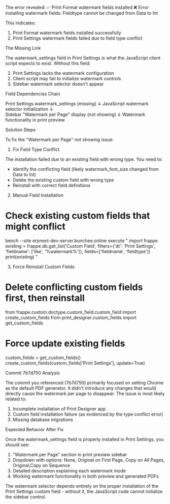  The error revealed:
  ✅ Print Format watermark fields installed
  ❌ Error installing watermark fields: Fieldtype cannot be changed from Data to Int

  This indicates:
  1. Print Format watermark fields installed successfully
  2. Print Settings watermark fields failed due to field type conflict

  The Missing Link

  The watermark_settings field in Print Settings is what the JavaScript client script expects to exist. Without this field:

  1. Print Settings lacks the watermark configuration
  2. Client script may fail to initialize watermark controls
  3. Sidebar watermark selector doesn't appear

  Field Dependencies Chain

  Print Settings.watermark_settings (missing) 
      ↓
  JavaScript watermark selector initialization 
      ↓  
  Sidebar "Watermark per Page" display (not showing)
      ↓
  Watermark functionality in print preview

  Solution Steps

  To fix the "Watermark per Page" not showing issue:

  1. Fix Field Type Conflict

  The installation failed due to an existing field with wrong type. You need to:
  - Identify the conflicting field (likely watermark_font_size changed from Data to Int)
  - Delete the existing custom field with wrong type
  - Reinstall with correct field definitions

  2. Manual Field Installation

  # Check existing custom fields that might conflict
  bench --site erpnext-dev-server.bunchee.online execute "
  import frappe
  existing = frappe.db.get_list('Custom Field', 
      filters={'dt': 'Print Settings', 'fieldname': ['like', '%watermark%']}, 
      fields=['fieldname', 'fieldtype'])
  print(existing)
  "

  3. Force Reinstall Custom Fields

  # Delete conflicting custom fields first, then reinstall
  from frappe.custom.doctype.custom_field.custom_field import create_custom_fields
  from print_designer.custom_fields import get_custom_fields

  # Force update existing fields
  custom_fields = get_custom_fields()
  create_custom_fields(custom_fields['Print Settings'], update=True)

  Commit 7b7d750 Analysis

  The commit you referenced (7b7d750) primarily focused on setting Chrome as the default PDF generator. It didn't introduce
  any changes that would directly cause the watermark per page to disappear. The issue is most likely related to:

  1. Incomplete installation of Print Designer app
  2. Custom field installation failure (as evidenced by the type conflict error)
  3. Missing database migrations

  Expected Behavior After Fix

  Once the watermark_settings field is properly installed in Print Settings, you should see:

  1. "Watermark per Page" section in print preview sidebar
  2. Dropdown with options: None, Original on First Page, Copy on All Pages, Original,Copy on Sequence
  3. Detailed description explaining each watermark mode
  4. Working watermark functionality in both preview and generated PDFs

  The watermark selector depends entirely on the proper installation of the Print Settings custom field - without it, the
  JavaScript code cannot initialize the sidebar control.
